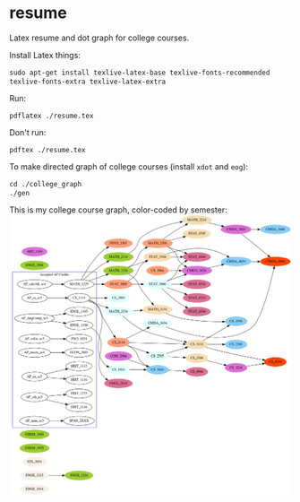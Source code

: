 # resume
Latex resume and dot graph for college courses.

Install Latex things:
```
sudo apt-get install texlive-latex-base texlive-fonts-recommended texlive-fonts-extra texlive-latex-extra
```
Run:
```
pdflatex ./resume.tex
```
Don't run:
```
pdftex ./resume.tex
```
To make directed graph of college courses (install `xdot` and `eog`):
```
cd ./college_graph
./gen
```
This is my college course graph, color-coded by semester:
![Image of Classes](./college_graph/gc.png)
